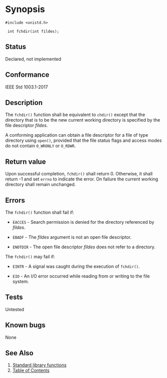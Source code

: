 # Synopsis 
`#include <unistd.h>`

` int fchdir(int fildes);`

## Status
Declared, not implemented
## Conformance
IEEE Std 1003.1-2017
## Description


The `fchdir()` function shall be equivalent to `chdir()` except that the directory that is to be the new current working directory is specified by the file descriptor _fildes_.

A conforming application can obtain a file descriptor for a file of type directory using `open()`, provided that the file status flags and access modes do not contain `O_WRONLY` or
`O_RDWR`.


## Return value


Upon successful completion, `fchdir()` shall return 0. Otherwise, it shall return -1 and set `errno` to indicate the
error. On failure the current working directory shall remain unchanged.


## Errors


The `fchdir()` function shall fail if:


 * `EACCES` - Search permission is denied for the directory referenced by _fildes_.

 * `EBADF` - The _fildes_ argument is not an open file descriptor.

 * `ENOTDIR` - The open file descriptor _fildes_ does not refer to a directory.

The `fchdir()` may fail if:


 * `EINTR` - A signal was caught during the execution of `fchdir()`.

 * `EIO` - An I/O error occurred while reading from or writing to the file system.





## Tests

Untested

## Known bugs

None

## See Also 
1. [Standard library functions](../README.md)
2. [Table of Contents](../../../README.md)
